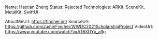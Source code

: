 Name: Haotian Zheng
Status: Rejected
Technologies: ARKit, SceneKit, MetalKit, SwiftUI

AboutMeUrl: https://fincher.im/
SourceUrl: https://github.com/JustinFincher/WWDC2021ScholarshipProject
VideoUrl: https://www.youtube.com/watch?v=AT6XDYx_aRg

<!---
EXAMPLE
Name: John Appleseed
Status: Submitted <or> Winner <or> Distinguished <or> Rejected
Technologies: SwiftUI, RealityKit, CoreGraphic

AboutMeUrl: https://linkedin.com/in/johnappleseed
SourceUrl: https://github.com/johnappleseed/wwdc2025
VideoUrl: https://youtu.be/ABCDE123456
-->
